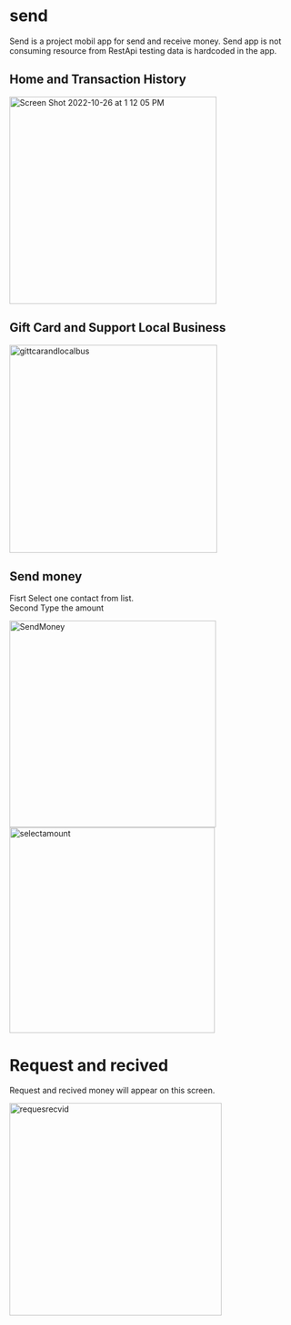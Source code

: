 # send

Send is a project mobil app for send and receive money. Send app is not consuming resource from RestApi testing data is hardcoded in the app.

## Home and Transaction History
<img 
  width="364" 
  alt="Screen Shot 2022-10-26 at 1 12 05 PM" 
  src="https://user-images.githubusercontent.com/51460153/198127452-b28fc24f-9e72-4e95-af60-435a325de593.png">
  
 ## Gift Card and Support Local Business
 <img 
  width="365" 
  alt="gittcarandlocalbus" 
  src="https://user-images.githubusercontent.com/51460153/198127987-369fde9c-a192-435d-8805-23ca3a2d9640.png">
  
  ## Send money
  Fisrt Select one contact from list.\
  Second Type the amount
<div style="display: inline_blok" >
    <img width="363" alt="SendMoney" src="https://user-images.githubusercontent.com/51460153/198129183-0c071c6a-bce2-49f8-b838-6abc4fef3835.png">
    <img width="361" alt="selectamount" src="https://user-images.githubusercontent.com/51460153/198129211-b8285d29-c849-4199-8ee3-b2fc7a16876f.png">
</div>

# Request and recived
Request and recived money will appear on this screen.
<div style="display: inline_blok" >
  <img width="373" alt="requesrecvid" src="https://user-images.githubusercontent.com/51460153/198131528-51e876e0-e7d8-48ec-9562-b725fa6f37e1.png">
</div>

  

